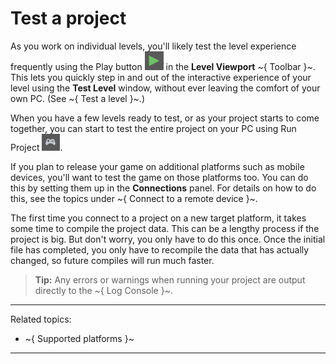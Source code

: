 ﻿# Test a project

As you work on individual levels, you'll likely test the level experience frequently using the Play button ![](../../images/icon_Play.png) in the **Level Viewport** ~{ Toolbar }~. This lets you quickly step in and out of the interactive experience of your level using the **Test Level** window, without ever leaving the comfort of your own PC. (See ~{ Test a level }~.)

When you have a few levels ready to test, or as your project starts to come together, you can start to test the entire project on your PC using Run Project ![](../../images/icon_runProject.png).


If you plan to release your game on additional platforms such as mobile devices, you'll want to test the game on those platforms too. You can do this by setting them up in the **Connections** panel. For details on how to do this, see the topics under ~{ Connect to a remote device }~.


The first time you connect to a project on a new target platform, it takes some time to compile the project data. This can be a lengthy process if the project is big. But don't worry, you only have to do this once. Once the initial file has completed, you only have to recompile the data that has actually changed, so future compiles will run much faster.

> **Tip:** Any errors or warnings when running your project are output directly to the ~{ Log Console }~.

---
Related topics:
-	~{ Supported platforms }~
---
